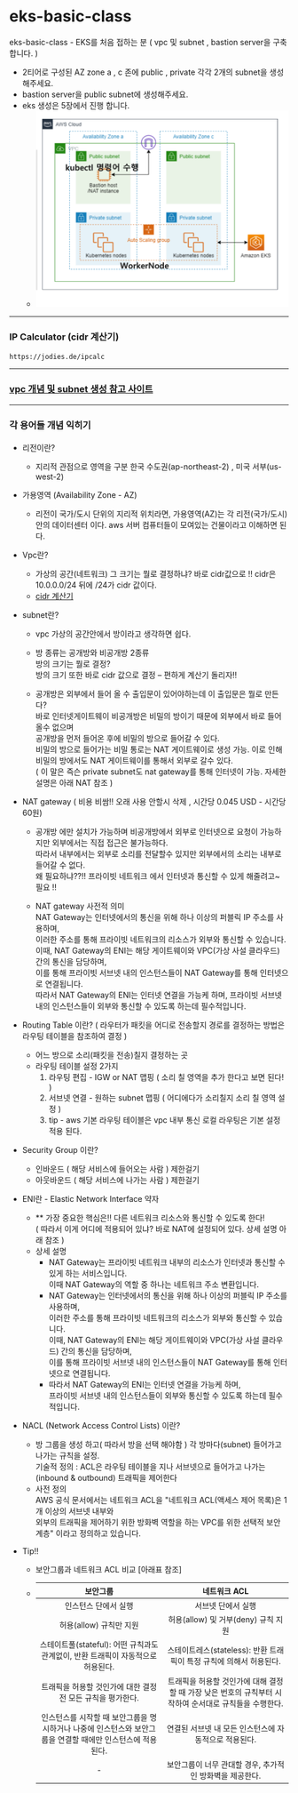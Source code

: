 # eks-basic-class
eks-basic-class - EKS를 처음 접하는 분 ( vpc 및 subnet , bastion server을 구축합니다. )
- 2티어로 구성된 AZ zone a , c 존에  public , private 각각 2개의 subnet을 생성해주세요.
- bastion server을 public subnet에 생성해주세요.
- eks 생성은 5장에서 진행 합니다.
  * ![img](./2tier-EKS.png)  

---

###  IP Calculator (cidr 계산기)
```
https://jodies.de/ipcalc
```
---

### [vpc 개념 및 subnet 생성 참고 사이트](https://velog.io/@lijahong/0%EB%B6%80%ED%84%B0-%EC%8B%9C%EC%9E%91%ED%95%98%EB%8A%94-AWS-%EA%B3%B5%EB%B6%80-EKS-%EA%B5%AC%EC%B6%95%ED%95%98%EA%B8%B0-%EA%B8%B0%EB%B3%B8-%ED%99%98%EA%B2%BD-%EA%B5%AC%EC%B6%95) 

---


### 각 용어들 개념 익히기

#### 
- 리전이란?
  * 지리적 관점으로 영역을 구분 
    한국 수도권(ap-northeast-2) , 미국 서부(us-west-2)  

- 가용영역 (Availability Zone - AZ)
  * 리전이 국가/도시 단위의 지리적 위치라면, 가용영역(AZ)는 각 리전(국가/도시) 안의 데이터센터 이다. aws 서버 컴퓨터들이 모여있는 건물이라고 이해하면 된다.  

- Vpc란?
  * 가상의 공간(네트워크)
    그 크기는 뭘로 결정하냐? 바로 cidr값으로 !! cidr은 10.0.0.0/24  뒤에 /24가 cidr 값이다.  
  * [cidr 계산기](https://jodies.de/ipcalc)   
- subnet란?
  * vpc 가상의 공간안에서 방이라고 생각하면 쉽다.  
  * 방 종류는 공개방와 비공개방 2종류  
    방의 크기는 뭘로 결정?  
    방의 크기 또한 바로 cidr 값으로 결정 – 편하게 계산기 돌리자!!
  
  * 공개방은 외부에서 들어 올 수 출입문이 있어야하는데 이 출입문은 뭘로 만든다?  
    바로 인터넷게이트웨이 비공개방은 비밀의 방이기 때문에 외부에서 바로 들어올수 없으며  
    공개방을 먼저 들어온 후에 비밀의 방으로 들어갈  수 있다.  
    비밀의 방으로 들어가는 비밀 통로는 NAT 게이트웨이로 생성 가능.
    이로 인해 비밀의 방에서도 NAT 게이트웨이를 통해서 외부로 갈수 있다.  
    ( 이 말은 즉슨 private subnet도 nat gateway를 통해 인터넷이 가능. 자세한 설명은 아래 NAT 참조 )

- NAT gateway ( 비용 비쌈!! 오래 사용 안할시 삭제 , 시간당 0.045 USD - 시간당60원)
  * 공개방 에만 설치가 가능하며 비공개방에서 외부로 인터넷으로 요청이 가능하지만 외부에서는 직접 접근은 불가능하다.  
    따라서 내부에서는 외부로 소리를 전달할수 있지만 외부에서의 소리는 내부로 들어갈 수 없다.  
    왜 필요하냐??!! 프라이빗 네트워크 에서 인터넷과 통신할 수 있게 해줄려고~ 필요 !!  

  * NAT gateway 사전적 의미  
   NAT Gateway는 인터넷에서의 통신을 위해 하나 이상의 퍼블릭 IP 주소를 사용하며,  
   이러한 주소를 통해 프라이빗 네트워크의 리소스가 외부와 통신할 수 있습니다.  
   이때, NAT Gateway의 ENI는 해당 게이트웨이와 VPC(가상 사설 클라우드) 간의 통신을 담당하며,  
   이를 통해 프라이빗 서브넷 내의 인스턴스들이 NAT Gateway를 통해 인터넷으로 연결됩니다.  
   따라서 NAT Gateway의 ENI는 인터넷 연결을 가능케 하며, 프라이빗 서브넷 내의 인스턴스들이 외부와 통신할 수 있도록 하는데 필수적입니다.


- Routing Table 이란? ( 라우터가 패킷을 어디로 전송할지 경로를 결정하는 방법은 라우팅 테이블을 참조하여 결정 )
  * 어느 방으로 소리(패킷을 전송)칠지 결정하는 곳  
  * 라우팅 테이블 설정 2가지  
    1. 라우팅 편집 - IGW or NAT 맵핑 ( 소리 칠 영역을 추가 한다고 보면 된다! )  
    2. 서브넷 연결 - 원하는 subnet 맵핑 ( 어디에다가 소리칠지 소리 칠 영역 설정 )  
    3. tip - aws 기본 라우팅 테이블은 vpc 내부 통신 로컬 라우팅은 기본 설정 적용 된다.  
  
- Security Group 이란?
  * 인바운드 ( 해당 서비스에 들어오는 사람 ) 제한걸기
  * 아웃바운드 (  해당 서비스에 나가는 사람 ) 제한걸기

- ENI란 - Elastic Network Interface 약자 
  * ** 가장 중요한 핵심은!! 다른 네트워크 리소스와 통신할 수 있도록 한다!  
    ( 따라서 이게 어디에 적용되어 있냐? 바로 NAT에 설정되어 있다. 상세 설명 아래 참조 )
  * 상세 설명
    * NAT Gateway는 프라이빗 네트워크 내부의 리소스가 인터넷과 통신할 수 있게 하는 서비스입니다.  
      이때 NAT Gateway의 역할 중 하나는 네트워크 주소 변환입니다.
    * NAT Gateway는 인터넷에서의 통신을 위해 하나 이상의 퍼블릭 IP 주소를 사용하며,  
      이러한 주소를 통해 프라이빗 네트워크의 리소스가 외부와 통신할 수 있습니다.  
      이때, NAT Gateway의 ENI는 해당 게이트웨이와 VPC(가상 사설 클라우드) 간의 통신을 담당하며,  
      이를 통해 프라이빗 서브넷 내의 인스턴스들이 NAT Gateway를 통해 인터넷으로 연결됩니다.
    * 따라서 NAT Gateway의 ENI는 인터넷 연결을 가능케 하며,   
      프라이빗 서브넷 내의 인스턴스들이 외부와 통신할 수 있도록 하는데 필수적입니다.
- NACL (Network Access Control Lists) 이란?
   * 방 그룹을 생성 하고( 따라서 방을 선택 해야함 ) 각 방마다(subnet) 들어가고 나가는 규칙을 설정.  
      기술적 정의 : ACL은 라우팅 테이블을 지나 서브넷으로 들어가고 나가는(inbound & outbound) 트래픽을 제어한다
   * 사전 정의  
   AWS 공식 문서에서는 네트워크 ACL을 "네트워크 ACL(액세스 제어 목록)은 1개 이상의 서브넷 내부와  
  외부의 트래픽을 제어하기 위한 방화벽 역할을 하는 VPC를 위한 선택적 보안 계층" 이라고 정의하고 있습니다.
  
- Tip!!
  *   보안그룹과 네트워크 ACL 비교 [아래표 참조]
  *  |보안그룹| 네트워크 ACL|
     |:---:|:---:|  
      |인스턴스 단에서 실행	| 서브넷 단에서 실행|
      |허용(allow) 규칙만 지원 |	허용(allow) 및 거부(deny) 규칙 지원|
      |스테이트풀(stateful): 어떤 규칙과도 관계없이, 반환 트래픽이 자동적으로 허용된다.	|스테이트레스(stateless): 반환 트래픽이 특정 규칙에 의해서 허용된다.|
      |트래픽을 허용할 것인가에 대한 결정 전 모든 규칙을 평가한다.	| 트래픽을 허용할 것인가에 대해 결정할 때 가장 낮은 번호의 규칙부터 시작하여 순서대로 규칙들을 수행한다.|
      |인스턴스를 시작할 때 보안그룹을 명시하거나 나중에 인스턴스와 보안그룹을 연결할 때에만 인스턴스에 적용된다.|	연결된 서브넷 내 모든 인스턴스에 자동적으로 적용된다.  
      | - | 보안그룹이 너무 관대할 경우, 추가적인 방화벽을 제공한다.|
